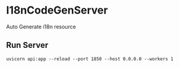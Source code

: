 # I18nCodeGenServer
Auto Generate i18n resource


## Run Server

`uvicorn api:app --reload --port 1850 --host 0.0.0.0 --workers 1`
